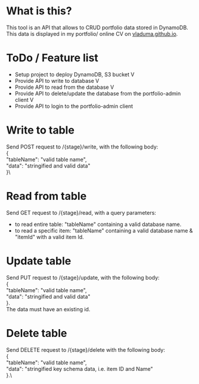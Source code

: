 # What is this?
This tool is an API that allows to CRUD portfolio data stored in DynamoDB.
This data is displayed in my portfolio/ online CV on [vladuma.github.io](https://vladuma.github.io/).

# ToDo / Feature list
* Setup project to deploy DynamoDB, S3 bucket V
* Provide API to write to database V
* Provide API to read from the database V
* Provide API to delete/update the database from the portfolio-admin client V
* Provide API to login to the portfolio-admin client

# Write to table
Send POST request to /{stage}/write, with the following body:\
{\
    "tableName": "valid table name",\
    "data": "stringified and valid data"\
}\

# Read from table
Send GET request to /{stage}/read, with a query parameters:
* to read entire table: "tableName" containing a valid database name.
* to read a specific item: "tableName" containing a valid database name & "itemId" with a valid item Id.

# Update table
Send PUT request to /{stage}/update, with the following body:\
{\
    "tableName": "valid table name",\
    "data": "stringified and valid data"\
}.\
The data must have an existing id.

# Delete table
Send DELETE request to /{stage}/delete with the following body:\
{\
    "tableName": "valid table name",\
    "data": "stringified key schema data, i.e. item ID and Name"\
}.\
